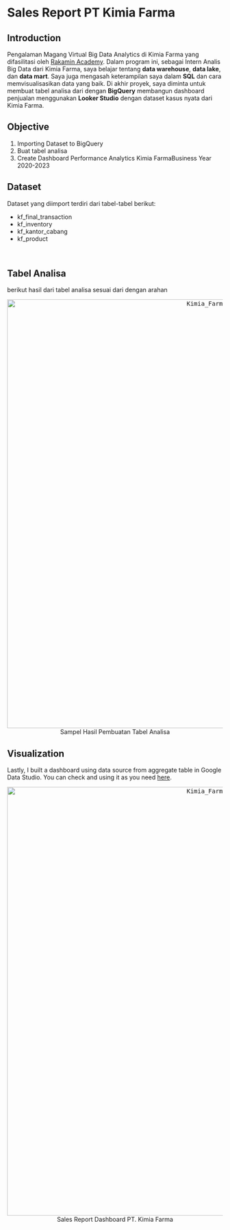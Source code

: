# **Sales Report PT Kimia Farma**

## **Introduction**
Pengalaman Magang Virtual Big Data Analytics di Kimia Farma yang difasilitasi oleh [Rakamin Academy](https://www.rakamin.com/). Dalam program ini, sebagai Intern Analis Big Data dari Kimia Farma, saya belajar tentang **data warehouse**, **data lake**, dan **data mart**. Saya juga mengasah keterampilan saya dalam **SQL** dan cara memvisualisasikan data yang baik. Di akhir proyek, saya diminta untuk membuat tabel analisa dari dengan **BigQuery** membangun dashboard penjualan menggunakan **Looker Studio** dengan dataset kasus nyata dari Kimia Farma.

## **Objective**
1. Importing Dataset to BigQuery
2. Buat tabel analisa
3. Create Dashboard Performance Analytics Kimia FarmaBusiness Year 2020-2023

## **Dataset**
Dataset yang diimport terdiri dari tabel-tabel berikut:
- kf_final_transaction
- kf_inventory
- kf_kantor_cabang
- kf_product
<br>

## **Tabel Analisa**
berikut hasil dari tabel analisa sesuai dari dengan arahan
<p align="center">
    <kbd> <img width="1000" alt="Kimia_Farma_page-0001" src="https://github.com/Ayyasy123/rakamin-kf-big-data-analylitcs/assets/53820239/acfa7ed4-8ec2-4b74-aa5e-3401becd489b"> </kbd> <br>
    Sampel Hasil Pembuatan Tabel Analisa 
</p>

## **Visualization**
Lastly, I built a dashboard using data source from aggregate table in Google Data Studio. You can check and using it as you need [here](https://lookerstudio.google.com/reporting/58feb65d-29de-4c33-9c7d-7df3ced5b5e9).
<p align="center">
    <kbd> <img width="1000" alt="Kimia_Farma_page-0001" src="https://github.com/Ayyasy123/rakamin-kf-big-data-analylitcs/assets/53820239/ca66f94e-ecfa-4a7d-bbbb-e197276a9134"> </kbd> <br>
    Sales Report Dashboard PT. Kimia Farma
</p>
